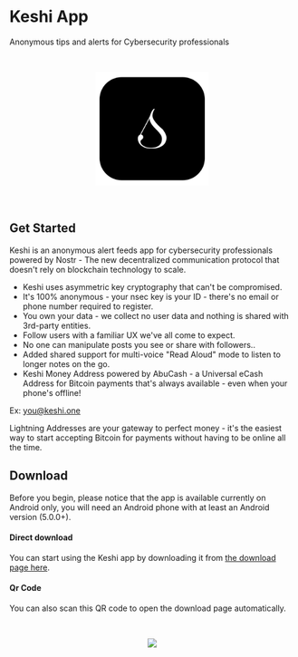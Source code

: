 ﻿# Keshi App

Anonymous tips and alerts for Cybersecurity professionals

<br>

<p align="center">
<img src="./single_s_white_bg.png" width="200" />
</p>

<br>

## Get Started

Keshi is an anonymous alert feeds app for cybersecurity professionals powered by Nostr - The new decentralized communication protocol that doesn't rely on blockchain technology to scale.

- Keshi uses asymmetric key cryptography that can't be compromised.
- It's 100% anonymous - your nsec key is your ID - there's no email or phone number required to register.
- You own your data - we collect no user data and nothing is shared with 3rd-party entities.
- Follow users with a familiar UX we've all come to expect.
- No one can manipulate posts you see or share with followers..
- Added shared support for multi-voice "Read Aloud" mode to listen to longer notes on the go.
- Keshi Money Address powered by AbuCash - a Universal eCash Address for Bitcoin payments that's always available - even when your phone's offline!

Ex: you@keshi.one

Lightning Addresses are your gateway to perfect money - it's the easiest way to start accepting Bitcoin for payments without having to be online all the time.

## Download

Before you begin, please notice that the app is available currently on Android only, you will need an Android phone with at least an Android version (5.0.0+).

#### Direct download

You can start using the Keshi app by downloading it from [the download page here](https://github.com/Keshi-Engineering/Keshi-app/releases/tag/v0.9.45).

#### Qr Code

You can also scan this QR code to open the download page automatically.

<br>

<p align="center">
<img src="https://github.com/Keshi-Engineering/Keshi-app/assets/25140579/ed426762-6697-4bd4-82f2-03fb2125b078" width="300" />
</p>

